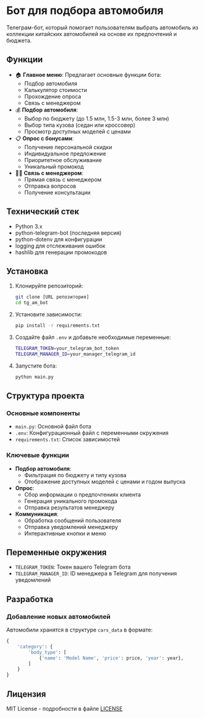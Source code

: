 # Бот для подбора автомобиля

Телеграм-бот, который помогает пользователям выбрать автомобиль из коллекции китайских автомобилей на основе их предпочтений и бюджета.

## Функции

-   🏠 **Главное меню**: Предлагает основные функции бота:
    -   Подбор автомобиля
    -   Калькулятор стоимости
    -   Прохождение опроса
    -   Связь с менеджером
-   💰 **Подбор автомобиля**:
    -   Выбор по бюджету (до 1.5 млн, 1.5-3 млн, более 3 млн)
    -   Выбор типа кузова (седан или кроссовер)
    -   Просмотр доступных моделей с ценами
-   📋 **Опрос с бонусами**:
    -   Получение персональной скидки
    -   Индивидуальное предложение
    -   Приоритетное обслуживание
    -   Уникальный промокод
-   👨‍💼 **Связь с менеджером**:
    -   Прямая связь с менеджером
    -   Отправка вопросов
    -   Получение консультации

## Технический стек

-   Python 3.x
-   python-telegram-bot (последняя версия)
-   python-dotenv для конфигурации
-   logging для отслеживания ошибок
-   hashlib для генерации промокодов

## Установка

1. Клонируйте репозиторий:

    ```bash
    git clone [URL репозитория]
    cd tg_am_bot
    ```

2. Установите зависимости:

    ```bash
    pip install -r requirements.txt
    ```

3. Создайте файл `.env` и добавьте необходимые переменные:

    ```bash
    TELEGRAM_TOKEN=your_telegram_bot_token
    TELEGRAM_MANAGER_ID=your_manager_telegram_id
    ```

4. Запустите бота:
    ```bash
    python main.py
    ```

## Структура проекта

### Основные компоненты

-   `main.py`: Основной файл бота
-   `.env`: Конфигурационный файл с переменными окружения
-   `requirements.txt`: Список зависимостей

### Ключевые функции

-   **Подбор автомобиля**:
    -   Фильтрация по бюджету и типу кузова
    -   Отображение доступных моделей с ценами и годом выпуска
-   **Опрос**:
    -   Сбор информации о предпочтениях клиента
    -   Генерация уникального промокода
    -   Отправка результатов менеджеру
-   **Коммуникация**:
    -   Обработка сообщений пользователя
    -   Отправка уведомлений менеджеру
    -   Интерактивные кнопки и меню

## Переменные окружения

-   `TELEGRAM_TOKEN`: Токен вашего Telegram бота
-   `TELEGRAM_MANAGER_ID`: ID менеджера в Telegram для получения уведомлений

## Разработка

### Добавление новых автомобилей

Автомобили хранятся в структуре `cars_data` в формате:

```python
{
    'category': {
        'body_type': [
            {'name': 'Model Name', 'price': price, 'year': year},
        ]
    }
}
```

## Лицензия

MIT License - подробности в файле [LICENSE](LICENSE)
